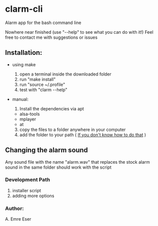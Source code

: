 # clarm-cli
Alarm app for the bash command line

Nowhere near finished (use "--help" to see what you can do with it!)
Feel free to contact me with suggestions or issues

## Installation:
- using make
  1. open a terminal inside the downloaded folder
  2. run "make install"
  3. run "source ~/.profile"
  4. test with "clarm --help"

- manual:
  1. Install the dependencies via apt
    - alsa-tools
    - mplayer
    - at
  3. copy the files to a folder anywhere in your computer
  4. add the folder to your path ( [If you don't know how to do that](https://stackoverflow.com/questions/14637979/how-to-permanently-set-path-on-linux-unix) )

## Changing the alarm sound
Any sound file with the name "alarm.wav" that replaces the stock alarm sound in the same folder should work with the script

### Development Path
1. installer script
2. adding more options

### Author:
A. Emre Eser
